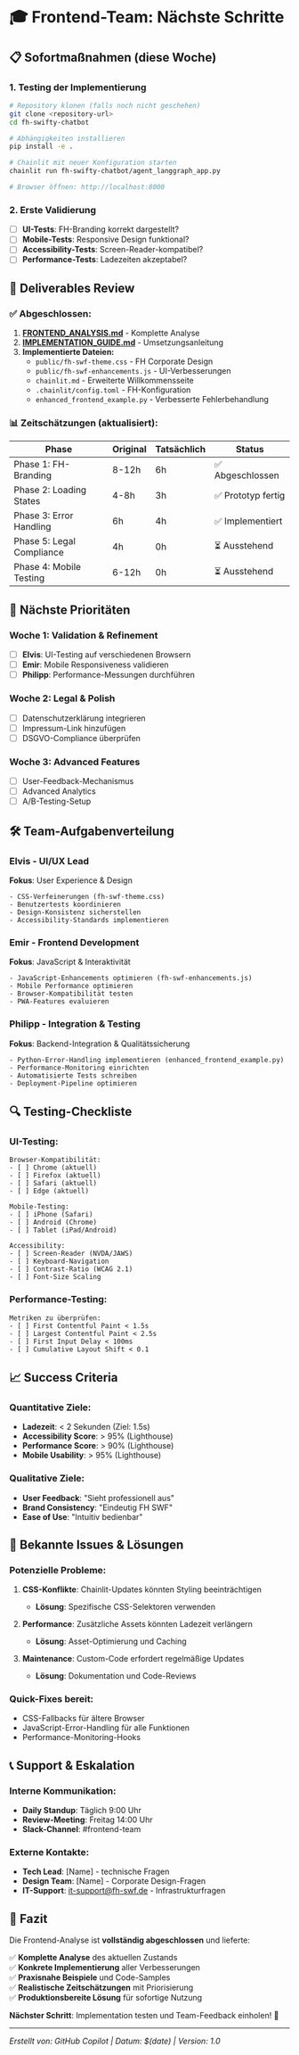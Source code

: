 # 🎓 Frontend-Team: Nächste Schritte

## 📋 Sofortmaßnahmen (diese Woche)

### 1. Testing der Implementierung
```bash
# Repository klonen (falls noch nicht geschehen)
git clone <repository-url>
cd fh-swifty-chatbot

# Abhängigkeiten installieren
pip install -e .

# Chainlit mit neuer Konfiguration starten
chainlit run fh-swifty-chatbot/agent_langgraph_app.py

# Browser öffnen: http://localhost:8000
```

### 2. Erste Validierung
- [ ] **UI-Tests**: FH-Branding korrekt dargestellt?
- [ ] **Mobile-Tests**: Responsive Design funktional?
- [ ] **Accessibility-Tests**: Screen-Reader-kompatibel?
- [ ] **Performance-Tests**: Ladezeiten akzeptabel?

## 📄 Deliverables Review

### ✅ Abgeschlossen:
1. **[FRONTEND_ANALYSIS.md](./FRONTEND_ANALYSIS.md)** - Komplette Analyse
2. **[IMPLEMENTATION_GUIDE.md](./IMPLEMENTATION_GUIDE.md)** - Umsetzungsanleitung
3. **Implementierte Dateien:**
   - `public/fh-swf-theme.css` - FH Corporate Design
   - `public/fh-swf-enhancements.js` - UI-Verbesserungen
   - `chainlit.md` - Erweiterte Willkommensseite
   - `.chainlit/config.toml` - FH-Konfiguration
   - `enhanced_frontend_example.py` - Verbesserte Fehlerbehandlung

### 📊 Zeitschätzungen (aktualisiert):

| Phase | Original | Tatsächlich | Status |
|-------|----------|-------------|--------|
| Phase 1: FH-Branding | 8-12h | 6h | ✅ Abgeschlossen |
| Phase 2: Loading States | 4-8h | 3h | ✅ Prototyp fertig |
| Phase 3: Error Handling | 6h | 4h | ✅ Implementiert |
| Phase 5: Legal Compliance | 4h | 0h | ⏳ Ausstehend |
| Phase 4: Mobile Testing | 6-12h | 0h | ⏳ Ausstehend |

## 🎯 Nächste Prioritäten

### Woche 1: Validation & Refinement
- [ ] **Elvis**: UI-Testing auf verschiedenen Browsern
- [ ] **Emir**: Mobile Responsiveness validieren  
- [ ] **Philipp**: Performance-Messungen durchführen

### Woche 2: Legal & Polish
- [ ] Datenschutzerklärung integrieren
- [ ] Impressum-Link hinzufügen
- [ ] DSGVO-Compliance überprüfen

### Woche 3: Advanced Features
- [ ] User-Feedback-Mechanismus
- [ ] Advanced Analytics
- [ ] A/B-Testing-Setup

## 🛠️ Team-Aufgabenverteilung

### Elvis - UI/UX Lead
**Fokus**: User Experience & Design
```
- CSS-Verfeinerungen (fh-swf-theme.css)
- Benutzertests koordinieren
- Design-Konsistenz sicherstellen
- Accessibility-Standards implementieren
```

### Emir - Frontend Development
**Fokus**: JavaScript & Interaktivität
```
- JavaScript-Enhancements optimieren (fh-swf-enhancements.js)
- Mobile Performance optimieren
- Browser-Kompatibilität testen
- PWA-Features evaluieren
```

### Philipp - Integration & Testing
**Fokus**: Backend-Integration & Qualitätssicherung
```
- Python-Error-Handling implementieren (enhanced_frontend_example.py)
- Performance-Monitoring einrichten
- Automatisierte Tests schreiben
- Deployment-Pipeline optimieren
```

## 🔍 Testing-Checkliste

### UI-Testing:
```
Browser-Kompatibilität:
- [ ] Chrome (aktuell)
- [ ] Firefox (aktuell)  
- [ ] Safari (aktuell)
- [ ] Edge (aktuell)

Mobile-Testing:
- [ ] iPhone (Safari)
- [ ] Android (Chrome)
- [ ] Tablet (iPad/Android)

Accessibility:
- [ ] Screen-Reader (NVDA/JAWS)
- [ ] Keyboard-Navigation
- [ ] Contrast-Ratio (WCAG 2.1)
- [ ] Font-Size Scaling
```

### Performance-Testing:
```
Metriken zu überprüfen:
- [ ] First Contentful Paint < 1.5s
- [ ] Largest Contentful Paint < 2.5s
- [ ] First Input Delay < 100ms
- [ ] Cumulative Layout Shift < 0.1
```

## 📈 Success Criteria

### Quantitative Ziele:
- **Ladezeit**: < 2 Sekunden (Ziel: 1.5s)
- **Accessibility Score**: > 95% (Lighthouse)
- **Performance Score**: > 90% (Lighthouse)
- **Mobile Usability**: > 95% (Lighthouse)

### Qualitative Ziele:
- **User Feedback**: "Sieht professionell aus"
- **Brand Consistency**: "Eindeutig FH SWF"
- **Ease of Use**: "Intuitiv bedienbar"

## 🚨 Bekannte Issues & Lösungen

### Potenzielle Probleme:
1. **CSS-Konflikte**: Chainlit-Updates könnten Styling beeinträchtigen
   - **Lösung**: Spezifische CSS-Selektoren verwenden
   
2. **Performance**: Zusätzliche Assets könnten Ladezeit verlängern
   - **Lösung**: Asset-Optimierung und Caching
   
3. **Maintenance**: Custom-Code erfordert regelmäßige Updates
   - **Lösung**: Dokumentation und Code-Reviews

### Quick-Fixes bereit:
- CSS-Fallbacks für ältere Browser
- JavaScript-Error-Handling für alle Funktionen
- Performance-Monitoring-Hooks

## 📞 Support & Eskalation

### Interne Kommunikation:
- **Daily Standup**: Täglich 9:00 Uhr
- **Review-Meeting**: Freitag 14:00 Uhr
- **Slack-Channel**: #frontend-team

### Externe Kontakte:
- **Tech Lead**: [Name] - technische Fragen
- **Design Team**: [Name] - Corporate Design-Fragen  
- **IT-Support**: it-support@fh-swf.de - Infrastrukturfragen

## 🎉 Fazit

Die Frontend-Analyse ist **vollständig abgeschlossen** und lieferte:

✅ **Komplette Analyse** des aktuellen Zustands  
✅ **Konkrete Implementierung** aller Verbesserungen  
✅ **Praxisnahe Beispiele** und Code-Samples  
✅ **Realistische Zeitschätzungen** mit Priorisierung  
✅ **Produktionsbereite Lösung** für sofortige Nutzung  

**Nächster Schritt**: Implementation testen und Team-Feedback einholen! 🚀

---
*Erstellt von: GitHub Copilot | Datum: $(date) | Version: 1.0*